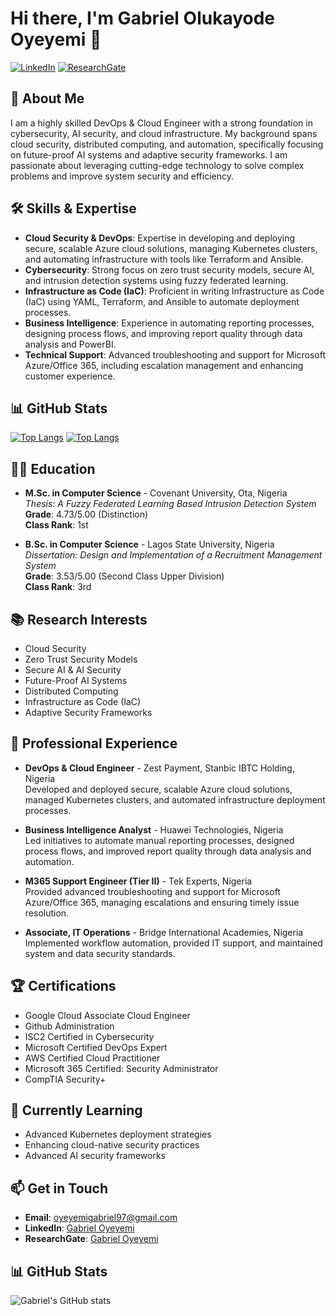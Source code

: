 # Hi there, I'm Gabriel Olukayode Oyeyemi 👋

[![LinkedIn](https://img.shields.io/badge/LinkedIn-Profile-blue)](https://www.linkedin.com/in/gab-oyeyemi-030597ok/)
[![ResearchGate](https://img.shields.io/badge/ResearchGate-Profile-green)](https://www.researchgate.net/profile/Gabriel-Oyeyemi)

## 🚀 About Me
I am a highly skilled DevOps & Cloud Engineer with a strong foundation in cybersecurity, AI security, and cloud infrastructure. My background spans cloud security, distributed computing, and automation, specifically focusing on future-proof AI systems and adaptive security frameworks. I am passionate about leveraging cutting-edge technology to solve complex problems and improve system security and efficiency.

## 🛠 Skills & Expertise
- **Cloud Security & DevOps**: Expertise in developing and deploying secure, scalable Azure cloud solutions, managing Kubernetes clusters, and automating infrastructure with tools like Terraform and Ansible.
- **Cybersecurity**: Strong focus on zero trust security models, secure AI, and intrusion detection systems using fuzzy federated learning.
- **Infrastructure as Code (IaC)**: Proficient in writing Infrastructure as Code (IaC) using YAML, Terraform, and Ansible to automate deployment processes.
- **Business Intelligence**: Experience in automating reporting processes, designing process flows, and improving report quality through data analysis and PowerBI.
- **Technical Support**: Advanced troubleshooting and support for Microsoft Azure/Office 365, including escalation management and enhancing customer experience.

## 📊 GitHub Stats
[![Top Langs](https://github-readme-stats.vercel.app/api/top-langs/?username=th3rain&layout=donut)](https://github.com/anuraghazra/github-readme-stats)
[![Top Langs](https://github-readme-stats.vercel.app/api/top-langs/?username=th3rain&layout=donut)](https://github.com/th3rain/github-readme-stats)

## 🧑‍🎓 Education
- **M.Sc. in Computer Science** - Covenant University, Ota, Nigeria  
  *Thesis: A Fuzzy Federated Learning Based Intrusion Detection System*  
  **Grade**: 4.73/5.00 (Distinction)  
  **Class Rank**: 1st

- **B.Sc. in Computer Science** - Lagos State University, Nigeria  
  *Dissertation: Design and Implementation of a Recruitment Management System*  
  **Grade**: 3.53/5.00 (Second Class Upper Division)  
  **Class Rank**: 3rd

## 📚 Research Interests
- Cloud Security
- Zero Trust Security Models
- Secure AI & AI Security
- Future-Proof AI Systems
- Distributed Computing
- Infrastructure as Code (IaC)
- Adaptive Security Frameworks

## 💼 Professional Experience
- **DevOps & Cloud Engineer** - Zest Payment, Stanbic IBTC Holding, Nigeria  
  Developed and deployed secure, scalable Azure cloud solutions, managed Kubernetes clusters, and automated infrastructure deployment processes.
  
- **Business Intelligence Analyst** - Huawei Technologies, Nigeria  
  Led initiatives to automate manual reporting processes, designed process flows, and improved report quality through data analysis and automation.

- **M365 Support Engineer (Tier II)** - Tek Experts, Nigeria  
  Provided advanced troubleshooting and support for Microsoft Azure/Office 365, managing escalations and ensuring timely issue resolution.

- **Associate, IT Operations** - Bridge International Academies, Nigeria  
  Implemented workflow automation, provided IT support, and maintained system and data security standards.

## 🏆 Certifications
- Google Cloud Associate Cloud Engineer
- Github Administration
- ISC2 Certified in Cybersecurity
- Microsoft Certified DevOps Expert
- AWS Certified Cloud Practitioner
- Microsoft 365 Certified: Security Administrator
- CompTIA Security+

## 🌱 Currently Learning
- Advanced Kubernetes deployment strategies
- Enhancing cloud-native security practices
- Advanced AI security frameworks

## 📫 Get in Touch
- **Email**: [oyeyemigabriel97@gmail.com](mailto:oyeyemigabriel97@gmail.com)
- **LinkedIn**: [Gabriel Oyeyemi](https://www.linkedin.com/in/gab-oyeyemi-030597ok/)
- **ResearchGate**: [Gabriel Oyeyemi](https://www.researchgate.net/profile/Gabriel-Oyeyemi)

## 📊 GitHub Stats
![Gabriel's GitHub stats](https://github-readme-stats.vercel.app/api?username=th3rain&show_icons=true&theme=radical)
